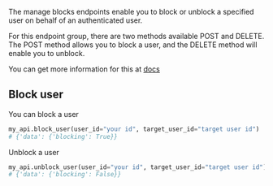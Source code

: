 The manage blocks endpoints enable you to block or unblock a specified user on behalf of an authenticated user.

For this endpoint group, there are two methods available POST and DELETE. The POST method allows you to block a user, and the DELETE method will enable you to unblock.

You can get more information for this at [docs](https://developer.twitter.com/en/docs/twitter-api/users/blocks/introduction)

## Block user

You can block a user

```python
my_api.block_user(user_id="your id", target_user_id="target user id")
# {'data': {'blocking': True}}
```

Unblock a user

```python
my_api.unblock_user(user_id="your id", target_user_id="target user id")
# {'data': {'blocking': False}}
```
